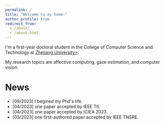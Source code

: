 ```yaml
---
permalink: /
title: "Welcome to my home~"
author_profile: true
redirect_from: 
  - /about/
  - /about.html
---
```


I'm a first-year doctoral student in the College of Computer Science and Technology at <a href ="https://www.zju.edu.cn/english/">Zhejiang University></a>.

My research topics are affective computing, gaze estimation, and computer vision.

News
======
<ul>
  <li>[09/2023] I begined my Phd's life. </li>
  <li>[04/2023] one paper accepted by IEEE TII. </li>
  <li>[04/2023] one paper accepted by ICIEA 2023. </li>
  <li>[03/2023] one first-authored paper accepted by IEEE TNSRE. </li>
</ul>
